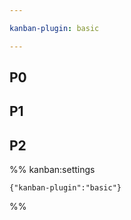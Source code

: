 ```yaml
---

kanban-plugin: basic

---
```


## P0



## P1



## P2





%% kanban:settings
```
{"kanban-plugin":"basic"}
```
%%